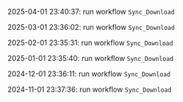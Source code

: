 2025-04-01 23:40:37: run workflow `Sync_Download` 

2025-03-01 23:36:02: run workflow `Sync_Download` 

2025-02-01 23:35:31: run workflow `Sync_Download` 

2025-01-01 23:35:40: run workflow `Sync_Download` 

2024-12-01 23:36:11: run workflow `Sync_Download` 

2024-11-01 23:37:36: run workflow `Sync_Download` 


